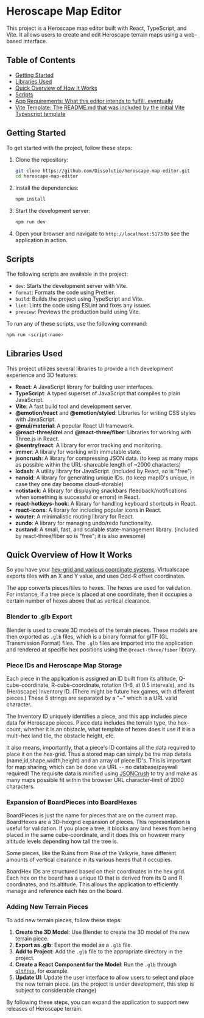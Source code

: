 # Heroscape Map Editor

This project is a Heroscape map editor built with React, TypeScript, and Vite. It allows users to create and edit Heroscape terrain maps using a web-based interface.

## Table of Contents

- [Getting Started](#getting-started)
- [Libraries Used](#libraries-used)
- [Quick Overview of How It Works](#quick-overview-of-how-it-works)
- [Scripts](#scripts)
- [App Requirements: What this editor intends to fulfill, eventually](./app-requirements.md)
- [Vite Template: The README.md that was included by the initial Vite Typescript template](./vite-template-README.md)

## Getting Started

To get started with the project, follow these steps:

1. Clone the repository:
    ```sh
    git clone https://github.com/Dissolutio/heroscape-map-editor.git
    cd heroscape-map-editor
    ```

2. Install the dependencies:
    ```sh
    npm install
    ```

3. Start the development server:
    ```sh
    npm run dev
    ```

4. Open your browser and navigate to `http://localhost:5173` to see the application in action.

## Scripts

The following scripts are available in the project:

- `dev`: Starts the development server with Vite.
- `format`: Formats the code using Prettier.
- `build`: Builds the project using TypeScript and Vite.
- `lint`: Lints the code using ESLint and fixes any issues.
- `preview`: Previews the production build using Vite.

To run any of these scripts, use the following command:
```sh
npm run <script-name>
```

## Libraries Used

This project utilizes several libraries to provide a rich development experience and 3D features:

- **React**: A JavaScript library for building user interfaces.
- **TypeScript**: A typed superset of JavaScript that compiles to plain JavaScript.
- **Vite**: A fast build tool and development server.
- **@emotion/react** and **@emotion/styled**: Libraries for writing CSS styles with JavaScript.
- **@mui/material**: A popular React UI framework.
- **@react-three/drei** and **@react-three/fiber**: Libraries for working with Three.js in React.
- **@sentry/react**: A library for error tracking and monitoring.
- **immer**: A library for working with immutable state.
- **jsoncrush**: A library for compressing JSON data. (to keep as many maps as possible within the URL-shareable length of ~2000 characters)
- **lodash**: A utility library for JavaScript. (included by React, so is "free")
- **nanoid**: A library for generating unique IDs. (to keep mapID's unique, in case they one day become cloud-storable)
- **notistack**: A library for displaying snackbars (feedback/notifications when something is successful or errors) in React.
- **react-hotkeys-hook**: A library for handling keyboard shortcuts in React.
- **react-icons**: A library for including popular icons in React.
- **wouter**: A minimalistic routing library for React.
- **zundo**: A library for managing undo/redo functionality.
- **zustand**: A small, fast, and scalable state-management library. (included by react-three/fiber so is "free"; it is also awesome)

## Quick Overview of How It Works

So you have your [hex-grid and various coordinate systems](https://www.redblobgames.com/grids/hexagons/#coordinates).
Virtualscape exports tiles with an X and Y value, and uses Odd-R offset coordinates.

The app converts pieces/tiles to hexes. The hexes are used for validation.
For instance, if a tree piece is placed at one coordinate, then it occupies a certain number of hexes above that as vertical clearance.

### Blender to .glb Export

Blender is used to create 3D models of the terrain pieces. These models are then exported as `.glb` files, which is a binary format for glTF (GL Transmission Format) files. The `.glb` files are imported into the application and rendered at specific hex positions using the `@react-three/fiber` library.

### Piece IDs and Heroscape Map Storage

Each piece in the application is assigned an ID built from its altitude, Q-cube-coordinate, R-cube-coordinate, rotation (1-6, at 0.5 intervals), and its (Heroscape) Inventory ID. (There might be future hex games, with different pieces.)
These 5 strings are separated by a "~" which is a URL valid character.

The Inventory ID uniquely identifies a piece, and this app includes piece data for Heroscape pieces.
Piece data includes the terrain type, the hex-count, whether it is an obstacle, what template of hexes does it use if it is a multi-hex land tile, the obstacle height, etc.

It also means, importantly, that a piece's ID contains all the data required to place it on the hex-grid.
Thus a stored map can simply be the map details (name,id,shape,width,height) and an array of piece ID's.
This is important for map sharing, which can be done via URL -- no database/paywall required!
The requisite data is minified using [JSONCrush](https://github.com/KilledByAPixel/JSONCrush) to try and make as many maps possible fit within the browser URL character-limit of 2000 characters.

### Expansion of BoardPieces into BoardHexes

BoardPieces is just the name for pieces that are on the current map.
BoardHexes are a 3D-hexgrid expansion of pieces. This representation is useful for validation. If you place a tree, it blocks any land hexes from being placed in the same cube-coordinate, and it does this on however many altitude levels depending how tall the tree is.

Some pieces, like the Ruins from Rise of the Valkyrie, have different amounts of vertical clearance in its various hexes that it occupies.

BoardHex IDs are structured based on their coordinates in the hex grid.
Each hex on the board has a unique ID that is derived from its Q and R coordinates, and its altitude. This allows the application to efficiently manage and reference each hex on the board.

### Adding New Terrain Pieces

To add new terrain pieces, follow these steps:
1. **Create the 3D Model**: Use Blender to create the 3D model of the new terrain piece.
2. **Export as .glb**: Export the model as a `.glb` file.
3. **Add to Project**: Add the `.glb` file to the appropriate directory in the project.
4. **Create a React Component for the Model**: Run the `.glb` through [`gltfjsx`](https://gltf.pmnd.rs/), for example.
5. **Update UI**: Update the user interface to allow users to select and place the new terrain piece. (as the project is under development, this step is subject to considerable change)

By following these steps, you can expand the application to support new releases of Heroscape terrain.
